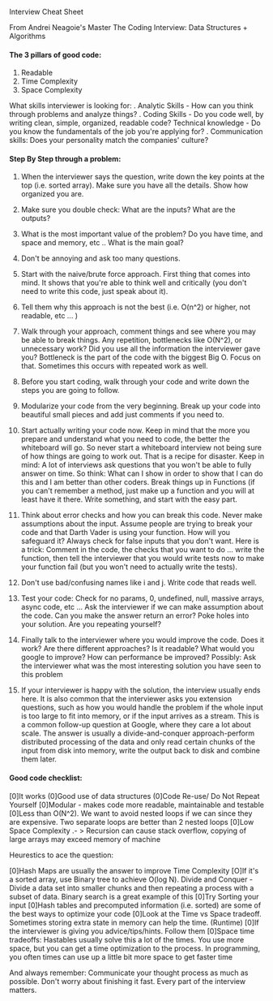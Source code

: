  Interview Cheat Sheet

From Andrei Neagoie's Master The Coding Interview: Data Structures + Algorithms

#### The 3 pillars of good code:

1. Readable
2. Time Complexity
3. Space Complexity

What skills interviewer is looking for:
. Analytic Skills - How can you think through problems and analyze things?
. Coding Skills - Do you code well, by writing clean, simple, organized, readable code?
Technical knowledge - Do you know the fundamentals of the job you're applying for?
. Communication skills: Does your personality match the companies' culture?

#### Step By Step through a problem:

1. When the interviewer says the question, write down the key points at the top (i.e. sorted
array). Make sure you have all the details. Show how organized you are.

2. Make sure you double check: What are the inputs? What are the outputs?

3. What is the most important value of the problem? Do you have time, and space and memory,
etc .. What is the main goal?

4. Don't be annoying and ask too many questions.

5. Start with the naive/brute force approach. First thing that comes into mind. It shows that
you're able to think well and critically (you don't need to write this code, just speak about it).

6. Tell them why this approach is not the best (i.e. O(n^2) or higher, not readable, etc ... )

7. Walk through your approach, comment things and see where you may be able to break things.
Any repetition, bottlenecks like O(N^2), or unnecessary work? Did you use all the information
the interviewer gave you? Bottleneck is the part of the code with the biggest Big O. Focus on
that. Sometimes this occurs with repeated work as well.

8. Before you start coding, walk through your code and write down the steps you are going to
follow.


9. Modularize your code from the very beginning. Break up your code into beautiful small pieces
and add just comments if you need to.

10. Start actually writing your code now. Keep in mind that the more you prepare and understand
what you need to code, the better the whiteboard will go. So never start a whiteboard
interview not being sure of how things are going to work out. That is a recipe for disaster.
Keep in mind: A lot of interviews ask questions that you won't be able to fully answer on time.
So think: What can I show in order to show that I can do this and I am better than other
coders. Break things up in Functions (if you can't remember a method, just make up a function
and you will at least have it there. Write something, and start with the easy part.

11. Think about error checks and how you can break this code. Never make assumptions about the
input. Assume people are trying to break your code and that Darth Vader is using your
function. How will you safeguard it? Always check for false inputs that you don't want. Here is
a trick: Comment in the code, the checks that you want to do ... write the function, then tell the
interviewer that you would write tests now to make your function fail (but you won't need to
actually write the tests).

12. Don't use bad/confusing names like i and j. Write code that reads well.

13. Test your code: Check for no params, 0, undefined, null, massive arrays, async code, etc ... Ask
the interviewer if we can make assumption about the code. Can you make the answer return
an error? Poke holes into your solution. Are you repeating yourself?

14. Finally talk to the interviewer where you would improve the code. Does it work? Are there
different approaches? Is it readable? What would you google to improve? How can
performance be improved? Possibly: Ask the interviewer what was the most interesting
solution you have seen to this problem

15. If your interviewer is happy with the solution, the interview usually ends here. It is also
common that the interviewer asks you extension questions, such as how you would handle the
problem if the whole input is too large to fit into memory, or if the input arrives as a stream.
This is a common follow-up question at Google, where they care a lot about scale. The answer
is usually a divide-and-conquer approach-perform distributed processing of the data and only
read certain chunks of the input from disk into memory, write the output back to disk and
combine them later.


#### Good code checklist:

[0]It works
(0]Good use of data structures
(0]Code Re-use/ Do Not Repeat Yourself
[0]Modular - makes code more readable, maintainable and testable
[0]Less than O(N^2). We want to avoid nested loops if we can since they are expensive. Two
separate loops are better than 2 nested loops
[0]Low Space Complexity .- > Recursion can cause stack overflow, copying of large arrays may
exceed memory of machine

Heurestics to ace the question:

[0]Hash Maps are usually the answer to improve Time Complexity
[O]If it's a sorted array, use Binary tree to achieve O(log N). Divide and Conquer - Divide a data set
into smaller chunks and then repeating a process with a subset of data. Binary search is a great
example of this
[0]Try Sorting your input
[0]Hash tables and precomputed information (i.e. sorted) are some of the best ways to optimize your
code
[0]Look at the Time vs Space tradeoff. Sometimes storing extra state in memory can help the time.
(Runtime)
[0]If the interviewer is giving you advice/tips/hints. Follow them
[0]Space time tradeoffs: Hastables usually solve this a lot of the times. You use more space, but you
can get a time optimization to the process. In programming, you often times can use up a little bit
more space to get faster time

And always remember: Communicate your thought process as much as possible. Don't worry about
finishing it fast. Every part of the interview matters.